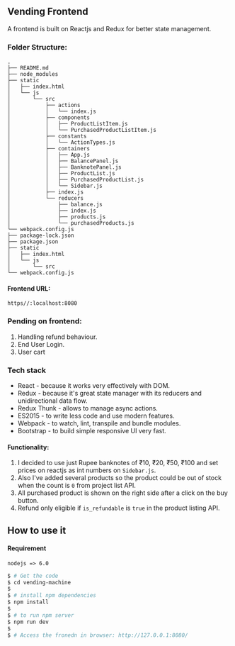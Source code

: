 ## Vending Frontend

A frontend is built on Reactjs and Redux for better state management.

### Folder Structure:

```
.
├── README.md
├── node_modules
├── static
│   ├── index.html
│   └── js
│       └── src
│           ├── actions
│           │   └── index.js
│           ├── components
│           │   ├── ProductListItem.js
│           │   └── PurchasedProductListItem.js
│           ├── constants
│           │   └── ActionTypes.js
│           ├── containers
│           │   ├── App.js
│           │   ├── BalancePanel.js
│           │   ├── BanknotePanel.js
│           │   ├── ProductList.js
│           │   ├── PurchasedProductList.js
│           │   └── Sidebar.js
│           ├── index.js
│           └── reducers
│               ├── balance.js
│               ├── index.js
│               ├── products.js
│               └── purchasedProducts.js
└── webpack.config.js
├── package-lock.json
├── package.json
├── static
│   ├── index.html
│   └── js
│       └── src
└── webpack.config.js
```
#### Frontend URL:
```url
https//:localhost:8080
```

### Pending on frontend:
1. Handling refund behaviour.
2. End User Login.
3. User cart

### Tech stack

- React - because it works very effectively with DOM.
- Redux - because it's great state manager with its reducers and unidirectional data flow.
- Redux Thunk - allows to manage async actions.
- ES2015 - to write less code and use modern features.
- Webpack - to watch, lint, transpile and bundle modules.
- Bootstrap - to build simple responsive UI very fast.

#### Functionality:

1. I decided to use just Rupee banknotes of ₹10, ₹20, ₹50, ₹100 and set prices on reactjs as int numbers on `Sidebar.js`.
2. Also I've added several products so the product could be out of stock when the count is `0` from project list API.
3. All purchased product is shown on the right side after a click on the buy button.
4. Refund only eligible if `is_refundable` is `true` in the product listing API.


## How to use it

#### Requirement

```
nodejs => 6.0
```

```bash
$ # Get the code
$ cd vending-machine
$
$ # install npm dependencies
$ npm install
$
$ # to run npm server
$ npm run dev 
$
$ # Access the fronedn in browser: http://127.0.0.1:8080/

```